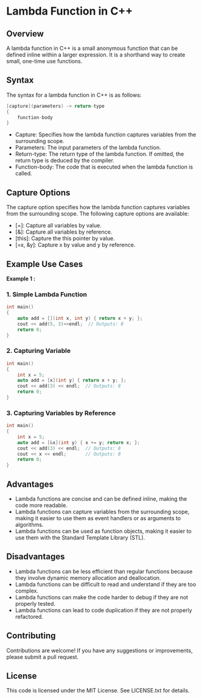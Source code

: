 # Lambda Function in C++

## Overview

A lambda function in C++ is a small anonymous function that can be defined inline within a larger expression. It is a shorthand way to create small, one-time use functions.

## Syntax

The syntax for a lambda function in C++ is as follows:

```cpp
[capture](parameters) -> return-type
{
    function-body
}
```

- Capture: Specifies how the lambda function captures variables from the surrounding scope.
- Parameters: The input parameters of the lambda function.
- Return-type: The return type of the lambda function. If omitted, the return type is deduced by the compiler.
- Function-body: The code that is executed when the lambda function is called.

## Capture Options

The capture option specifies how the lambda function captures variables from the surrounding scope. The following capture options are available:

- [=]: Capture all variables by value.
- [&]: Capture all variables by reference.
- [this]: Capture the this pointer by value.
- [=x, &y]: Capture x by value and y by reference.

## Example Use Cases

**Example 1 :**

### 1. Simple Lambda Function

```cpp
int main()
{
    auto add = [](int x, int y) { return x + y; };
    cout << add(5, 3)<<endl;  // Outputs: 8
    return 0;
}
```

### 2. Capturing Variable

```cpp
int main()
{
    int x = 5;
    auto add = [x](int y) { return x + y; };
    cout << add(3) << endl;  // Outputs: 8
    return 0;
}
```

### 3. Capturing Variables by Reference

```cpp
int main()
{
    int x = 5;
    auto add = [&x](int y) { x += y; return x; };
    cout << add(3) << endl;  // Outputs: 8
    cout << x << endl;       // Outputs: 8
    return 0;
}
```

## Advantages

- Lambda functions are concise and can be defined inline, making the code more readable.
- Lambda functions can capture variables from the surrounding scope, making it easier to use them as event handlers or as arguments to algorithms.
- Lambda functions can be used as function objects, making it easier to use them with the Standard Template Library (STL).

## Disadvantages

- Lambda functions can be less efficient than regular functions because they involve dynamic memory allocation and deallocation.
- Lambda functions can be difficult to read and understand if they are too complex.
- Lambda functions can make the code harder to debug if they are not properly tested.
- Lambda functions can lead to code duplication if they are not properly refactored.

## Contributing

Contributions are welcome! If you have any suggestions or improvements, please submit a pull request.

## License

This code is licensed under the MIT License. See LICENSE.txt for details.
